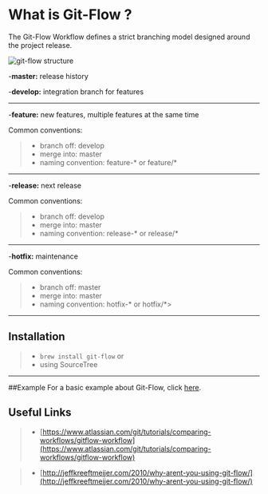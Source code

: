 



What is Git-Flow ?
===================

The Git-Flow Workflow defines a strict branching model designed around the project release.

![git-flow structure](http://jeffkreeftmeijer.com/images/gitflow.gif)


-**master:** release history

-**develop:** integration branch for features

----------

-**feature:** new features, multiple features at the same time

Common conventions:
>- branch off: develop
>- merge into: master
>- naming convention: feature-* or feature/*

----------
-**release:** next release

Common conventions:
>- branch off: develop
>- merge into: master
>- naming convention: release-* or release/*

----------
-**hotfix:** maintenance

Common conventions:
>- branch off: master
>- merge into: master
>- naming convention: hotfix-* or hotfix/*>

----------

## Installation
>- `brew install git-flow`
or
>- using SourceTree


---------

##Example
For a basic example about Git-Flow, click [here](https://www.atlassian.com/git/tutorials/comparing-workflows/gitflow-workflow).

Useful Links
------
>- [https://www.atlassian.com/git/tutorials/comparing-workflows/gitflow-workflow](https://www.atlassian.com/git/tutorials/comparing-workflows/gitflow-workflow)

>- [http://jeffkreeftmeijer.com/2010/why-arent-you-using-git-flow/](http://jeffkreeftmeijer.com/2010/why-arent-you-using-git-flow/)
